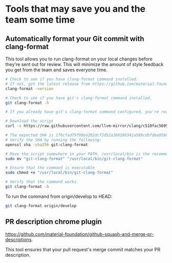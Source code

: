 # Tools that may save you and the team some time

## Automatically format your Git commit with clang-format

This tool allows you to run clang-format on your local changes before they're sent out for review.
This will minimize the amount of style feedback you get from the team and saves everyone time.

```bash
# Check to see if you have clang-format command installed.
# If not, get the latest release from https://github.com/material-foundation/clang-format/releases
clang-format -version

# Check to see if you have git's clang-format command installed.
git clang-format -h

# If you already have git's clang-format command configured, you're ready to use the tool.

# Download the script
curl -s https://raw.githubusercontent.com/llvm-mirror/clang/c510fac5695e904b43d5bf0feee31cc9550f110e/tools/clang-format/git-clang-format -o "git-clang-format"

# The expected SHA is 1f6cfad79f90ea202dcf2d52a360186341a589cdbfdee05b0e7694f912aa9820
# Verify the SHA by running the following:
openssl sha -sha256 git-clang-format

# Move the script somewhere in your PATH. /usr/local/bin is the recommended default.
sudo mv "git-clang-format" "/usr/local/bin/git-clang-format"

# Ensure that the command is executable
sudo chmod +x "/usr/local/bin/git-clang-format"

# Verify that the command works.
git clang-format -h
```

To run the command from origin/develop to HEAD:

```bash
git clang-format origin/develop
```

## PR description chrome plugin

https://github.com/material-foundation/github-squash-and-merge-pr-descriptions.

This tool ensures that your pull request's merge commit matches your PR description.
